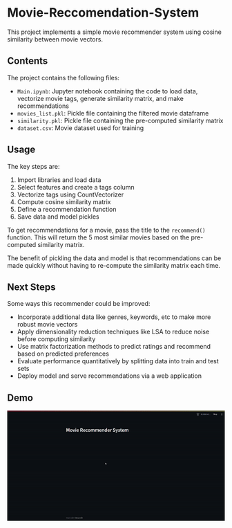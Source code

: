 # Movie-Reccomendation-System
This project implements a simple movie recommender system using cosine similarity between movie vectors.

## Contents
The project contains the following files:
* `Main.ipynb`: Jupyter notebook containing the code to load data, vectorize movie tags, generate similarity matrix, and make recommendations
* `movies_list.pkl`: Pickle file containing the filtered movie dataframe
* `similarity.pkl`: Pickle file containing the pre-computed similarity matrix
* `dataset.csv`: Movie dataset used for training

## Usage
The key steps are:

1. Import libraries and load data
2. Select features and create a tags column
3. Vectorize tags using CountVectorizer
4. Compute cosine similarity matrix
5. Define a recommendation function
6. Save data and model pickles

To get recommendations for a movie, pass the title to the `recommend()` function. This will return the 5 most similar movies based on the pre-computed similarity matrix.

The benefit of pickling the data and model is that recommendations can be made quickly without having to re-compute the similarity matrix each time.

## Next Steps
Some ways this recommender could be improved:

* Incorporate additional data like genres, keywords, etc to make more robust movie vectors
* Apply dimensionality reduction techniques like LSA to reduce noise before computing similarity
* Use matrix factorization methods to predict ratings and recommend based on predicted preferences
* Evaluate performance quantitatively by splitting data into train and test sets
* Deploy model and serve recommendations via a web application

## Demo
![](https://github.com/geraldng1407/Movie-Recommendation-System/blob/main/Demo.gif)

